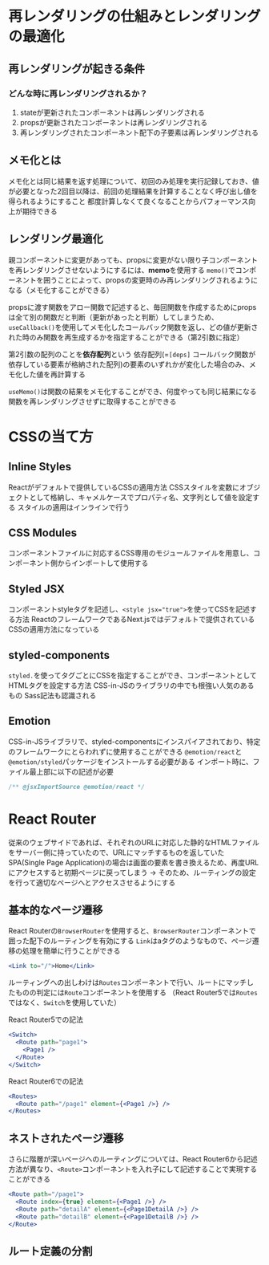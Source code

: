 # 再レンダリングの仕組みとレンダリングの最適化
## 再レンダリングが起きる条件
### どんな時に再レンダリングされるか？
1. stateが更新されたコンポーネントは再レンダリングされる
2. propsが更新されたコンポーネントは再レンダリングされる
3. 再レンダリングされたコンポーネント配下の子要素は再レンダリングされる

## メモ化とは
メモ化とは同じ結果を返す処理について、初回のみ処理を実行記録しておき、値が必要となった2回目以降は、前回の処理結果を計算することなく呼び出し値を得られるようにすること
都度計算しなくて良くなることからパフォーマンス向上が期待できる

## レンダリング最適化
親コンポーネントに変更があっても、propsに変更がない限り子コンポーネントを再レンダリングさせないようにするには、**memo**を使用する
`memo()`でコンポーネントを囲うことによって、propsの変更時のみ再レンダリングされるようになる（メモ化することができる）

propsに渡す関数をアロー関数で記述すると、毎回関数を作成するためにpropsは全て別の関数だと判断（更新があったと判断）してしまうため、`useCallback()`を使用してメモ化したコールバック関数を返し、どの値が更新された時のみ関数を再生成するかを指定することができる（第2引数に指定）

第2引数の配列のことを**依存配列**という
依存配列(=`[deps]` コールバック関数が依存している要素が格納された配列)の要素のいずれかが変化した場合のみ、メモ化した値を再計算する

`useMemo()`は関数の結果をメモ化することができ、何度やっても同じ結果になる関数を再レンダリングさせずに取得することができる


# CSSの当て方
## Inline Styles
Reactがデフォルトで提供しているCSSの適用方法
CSSスタイルを変数にオブジェクトとして格納し、キャメルケースでプロパティ名、文字列として値を設定する
スタイルの適用はインラインで行う

## CSS Modules
コンポーネントファイルに対応するCSS専用のモジュールファイルを用意し、コンポーネント側からインポートして使用する

## Styled JSX
コンポーネントstyleタグを記述し、`<style jsx="true">`を使ってCSSを記述する方法
ReactのフレームワークであるNext.jsではデフォルトで提供されているCSSの適用方法になっている

## styled-components
`styled.`を使ってタグごとにCSSを指定することができ、コンポーネントとしてHTMLタグを設定する方法
CSS-in-JSのライブラリの中でも根強い人気のあるもの
Sass記法も認識される

## Emotion
CSS-in-JSライブラリで、styled-componentsにインスパイアされており、特定のフレームワークにとらわれずに使用することができる
`@emotion/react`と`@emotion/styled`パッケージをインストールする必要がある
インポート時に、ファイル最上部に以下の記述が必要
```jsx
/** @jsxImportSource @emotion/react */
```

# React Router
従来のウェブサイドであれば、それぞれのURLに対応した静的なHTMLファイルをサーバー側に持っていたので、URLにマッチするものを返していた
SPA(Single Page Application)の場合は画面の要素を書き換えるため、再度URLにアクセスすると初期ページに戻ってしまう
→ そのため、ルーティングの設定を行って適切なページへとアクセスさせるようにする

## 基本的なページ遷移
React Routerの`BrowserRouter`を使用すると、`BrowserRouter`コンポーネントで囲った配下のルーティングを有効にする
`Link`はaタグのようなもので、ページ遷移の処理を簡単に行うことができる
```jsx
<Link to="/">Home</Link>
```
ルーティングへの出しわけは`Routes`コンポーネントで行い、ルートにマッチしたものの判定には`Route`コンポーネントを使用する
（React Router5では`Routes`ではなく、`Switch`を使用していた）

React Router5での記法
```jsx
<Switch>
  <Route path="page1">
    <Page1 />
  </Route>
</Switch>
```
React Router6での記法
```jsx
<Routes>
  <Route path="/page1" element={<Page1 />} />
</Routes>
```

## ネストされたページ遷移
さらに階層が深いページへのルーティングについては、React Router6から記述方法が異なり、`<Route>`コンポーネントを入れ子にして記述することで実現することができる
```jsx
<Route path="/page1">
  <Route index={true} element={<Page1 />} />
  <Route path="detailA" element={<Page1DetailA />} />
  <Route path="detailB" element={<Page1DetailB />} />
</Route>
```

## ルート定義の分割
